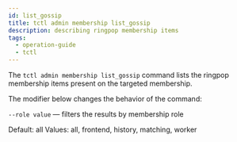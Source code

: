 ```yaml
---
id: list_gossip
title: tctl admin membership list_gossip
description: describing ringpop membership items
tags:
  - operation-guide
  - tctl
---
```


The `tctl admin membership list_gossip` command lists the ringpop membership items present on the targeted membership.

The modifier below changes the behavior of the command:

`--role value` — filters the results by membership role

Default: all
Values: all, frontend, history, matching, worker
